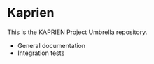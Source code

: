 # Kaprien

This is the KAPRIEN Project Umbrella repository.

- General documentation
- Integration tests
